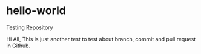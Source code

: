 # hello-world
Testing Repository

Hi All,
This is just another test to test about branch, commit and pull request in Github.

